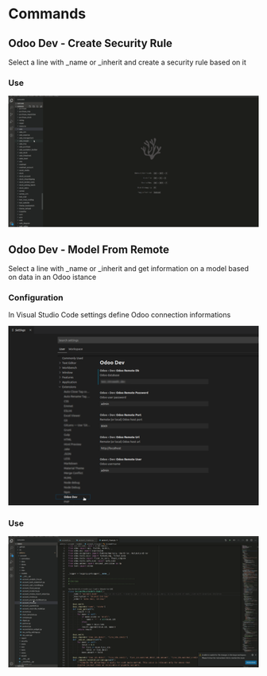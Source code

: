 # Commands

## Odoo Dev - Create Security Rule

Select a line with _name or _inherit and create a security rule based on it

### Use

![odoo dev - create security rule](readme/odoo_dev_create_rule.gif "Odoo Dev - Create Security Rule")

## Odoo Dev - Model From Remote

Select a line with _name or _inherit and get information on a model based on data in an Odoo istance

### Configuration

In Visual Studio Code settings define Odoo connection informations

![odoo dev - model from remote config](readme/odoo_dev_model_info_conf.png "Odoo Dev - Model From Remote Configurations")

### Use

![odoo dev - model remote](readme/odoo_dev_model_remote.gif "Odoo Dev - Model From Remote")
